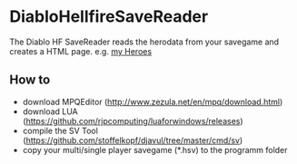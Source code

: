 # DiabloHellfireSaveReader
The Diablo HF SaveReader reads the herodata from your savegame and creates a HTML page. 
e.g. [my Heroes](https://pixel-madness.com/diablo-mychars) 

## How to

- download MPQEditor (http://www.zezula.net/en/mpq/download.html)
- download LUA (https://github.com/rjpcomputing/luaforwindows/releases)
- compile the SV Tool (https://github.com/stoffelkopf/djavul/tree/master/cmd/sv)
- copy your multi/single player savegame (*.hsv) to the programm folder
